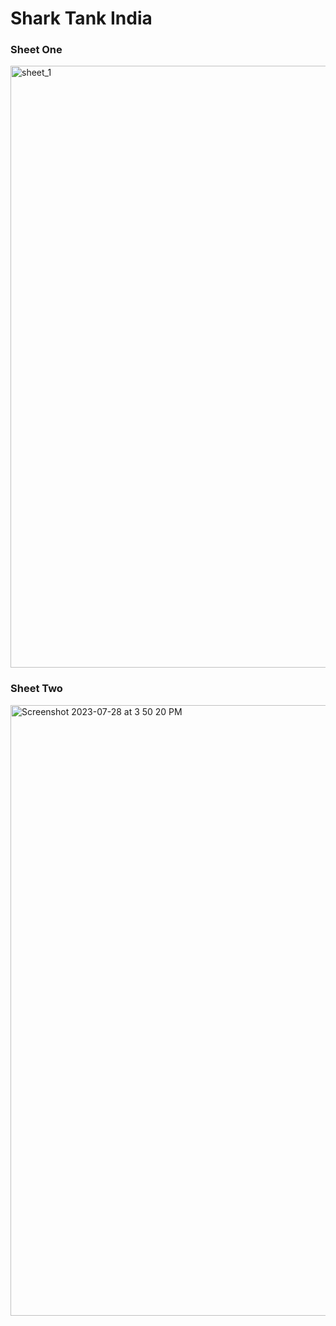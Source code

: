 # Shark Tank India 


<h3>Sheet One </h3>

<img width="963" alt="sheet_1" src="https://github.com/shaklan2001/Shark-Tank-India/assets/90901154/f580ae2a-36e3-4a25-8904-4066fe879e88">



<h3>Sheet Two </h3>

<img width="977" alt="Screenshot 2023-07-28 at 3 50 20 PM" src="https://github.com/shaklan2001/Shark-Tank-India/assets/90901154/4352350c-4347-4dd0-b80e-c1294f942066">
